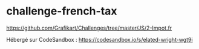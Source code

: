 # challenge-french-tax
https://github.com/Grafikart/Challenges/tree/master/JS/2-Impot.fr

Hébergé sur CodeSandbox : https://codesandbox.io/s/elated-wright-wgt9i
